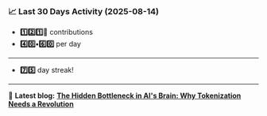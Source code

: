 <!--START_STATS-->
### 📈 Last 30 Days Activity (2025-08-14)  
- **1️⃣2️⃣1️⃣🎱** contributions  
- **4️⃣0️⃣•6️⃣0️⃣** per day
---
- **7️⃣5️⃣** day streak!
---
📝 **Latest blog:** [**The Hidden Bottleneck in AI's Brain: Why Tokenization Needs a Revolution**](https://andriak.com/blog/tokenization-revolution)
<!--END_STATS-->
